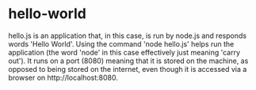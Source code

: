 # hello-world

hello.js is an application that, in this case, is run by node.js and responds
words 'Hello World'. Using the command 'node hello.js' helps run the application
(the word 'node' in this case effectively just meaning 'carry out'). It runs on
a port (8080) meaning that it is stored on the machine, as opposed to being
stored on the internet, even though it is accessed via a browser on
http://localhost:8080.
